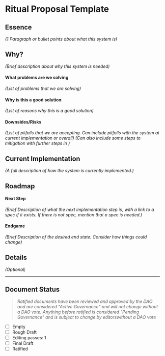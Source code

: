# Ritual Proposal Template



## Essence

_(1 Paragraph or bullet points about what this system is)_

## Why?

_(Brief description about why this system is needed)_

#### What problems are we solving

_(List of problems that we are solving)_

#### Why is this a good solution

_(List of reasons why this is a good solution)_

#### Downsides/Risks

_(List of pitfalls that we are accepting. Can include pitfalls with the system at current implementation or overall)_
_(Can also include some steps to mitigation with further steps in )_

## Current Implementation

_(A full description of how the system is currently implemented.)_

## Roadmap

#### Next Step

_(Brief Description of what the next implementation step is, with a link to a spec if it exists. If there is not spec, mention that a spec is needed.)_

#### Endgame

_(Brief Description of the desired end state. Consider how things could change)_

## Details

_(Optional)_


---

## Document Status
> *Ratified documents have been reviewed and approved by the DAO and are considered "Active Governance" and will not change without a DAO vote. Anything before ratified is considered "Pending Governance" and is subject to change by editorswithout a DAO vote*

- [ ] Empty
- [ ] Rough Draft
- [ ] Editing passes: 1
- [ ] Final Draft
- [ ] Ratified
